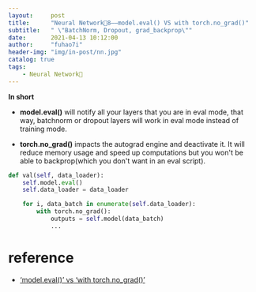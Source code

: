 ```yaml
---
layout:     post
title:      "Neural Network🦖8——model.eval() VS with torch.no_grad()"
subtitle:   " \"BatchNorm, Dropout, grad_backprop\""
date:       2021-04-13 10:12:00
author:     "fuhao7i"
header-img: "img/in-post/nn.jpg"
catalog: true
tags:
    - Neural Network🦖
---
```


**In short**
- **model.eval()** will notify all your layers that you are in eval mode, that way, batchnorm or dropout layers will work in eval mode instead of training mode.

- **torch.no_grad()** impacts the autograd engine and deactivate it. It will reduce memory usage and speed up computations but you won't be able to backprop(which you don't want in an eval script).

```python
def val(self, data_loader):
    self.model.eval()
    self.data_loader = data_loader

    for i, data_batch in enumerate(self.data_loader):
        with torch.no_grad():
            outputs = self.model(data_batch)
            ...
```

# reference

- [‘model.eval()’ vs ‘with torch.no_grad()’](https://discuss.pytorch.org/t/model-eval-vs-with-torch-no-grad/19615)